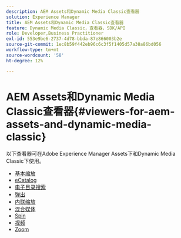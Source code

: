 ```yaml
---
description: AEM Assets和Dynamic Media Classic查看器
solution: Experience Manager
title: AEM Assets和Dynamic Media Classic查看器
feature: Dynamic Media Classic，查看器，SDK/API
role: Developer,Business Practitioner
exl-id: 553e9be6-2737-4d78-bbda-87e866003b2e
source-git-commit: 1ec8b59f442eb96c6c3f5f1405d57a38a86bd056
workflow-type: tm+mt
source-wordcount: '58'
ht-degree: 12%

---
```


# AEM Assets和Dynamic Media Classic查看器{#viewers-for-aem-assets-and-dynamic-media-classic}

以下查看器可在Adobe Experience Manager Assets下和Dynamic Media Classic下使用。

* [基本缩放](c-html5-20-basic-zoom-viewer-about/c-html5-20-basic-zoom-viewer-about.md)
* [eCatalog](c-html5-20-ecatalog-viewer-about/c-html5-20-ecatalog-viewer-about.md)
* [电子目录搜索](c-html5-ecatsearch-viewer-about/c-html5-ecatsearch-viewer-about.md)
* [弹出](c-html5-flyout-viewer-20-about/c-html5-flyout-viewer-20-about.md)
* [内联缩放](c-html5-inlinezoom-viewer-about/c-html5-inlinezoom-viewer-about.md)
* [混合媒体](c-html5-mixedmedia-viewer-about/c-html5-mixedmedia-viewer-about.md)
* [Spin](c-html5-spin-viewer-about/c-html5-spin-viewer-about.md)
* [视频](c-html5-video-reference/c-html5-video-reference.md)
* [Zoom](c-html5-20-zoom-viewer-about/c-html5-20-zoom-viewer-about.md)

<!--Add others. The TOC levels in the viewers TOC doesn't seem quite right RB: FIXED-->
